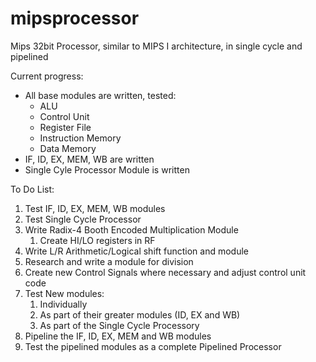 # mipsprocessor
Mips 32bit Processor, similar to MIPS I architecture, in single cycle and pipelined

Current progress:
<ul>
    <li>All base modules are written, tested:
        <ul>
            <li>ALU</li>
            <li>Control Unit</li>
            <li>Register File</li>
            <li>Instruction Memory</li>
            <li>Data Memory</li>
        </ul>
   </li>
   <li>IF, ID, EX, MEM, WB are written</li>
   <li>Single Cyle Processor Module is written</li>
</ul>

To Do List:
<ol>
<li>Test IF, ID, EX, MEM, WB modules</li>
<li>Test Single Cycle Processor</li>
<li>Write Radix-4 Booth Encoded Multiplication Module<ol>
    <li>Create HI/LO registers in RF</li></ol></li>
<li>Write L/R Arithmetic/Logical shift function and module</li>
<li>Research and write a module for division</li>
<li>Create new Control Signals where necessary and adjust control unit code</li>
<li>Test New modules:<ol>
    <li>Individually</li>
    <li>As part of their greater modules (ID, EX and WB)</li>
    <li>As part of the Single Cycle Processory</li></ol></li>
<li>Pipeline the IF, ID, EX, MEM and WB modules</li>
<li>Test the pipelined modules as a complete Pipelined Processor</li>
</ol>
